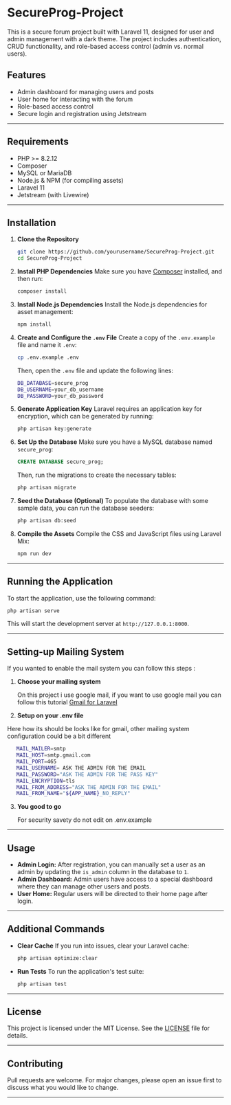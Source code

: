 # SecureProg-Project

This is a secure forum project built with Laravel 11, designed for user and admin management with a dark theme. The project includes authentication, CRUD functionality, and role-based access control (admin vs. normal users).

## Features
- Admin dashboard for managing users and posts
- User home for interacting with the forum
- Role-based access control
- Secure login and registration using Jetstream

---

## Requirements

- PHP >= 8.2.12
- Composer
- MySQL or MariaDB
- Node.js & NPM (for compiling assets)
- Laravel 11
- Jetstream (with Livewire)

---

## Installation

1. **Clone the Repository**
   ```bash
   git clone https://github.com/yourusername/SecureProg-Project.git
   cd SecureProg-Project
   ```

2. **Install PHP Dependencies**
   Make sure you have [Composer](https://getcomposer.org/) installed, and then run:
   ```bash
   composer install
   ```

3. **Install Node.js Dependencies**
   Install the Node.js dependencies for asset management:
   ```bash
   npm install
   ```

4. **Create and Configure the `.env` File**
   Create a copy of the `.env.example` file and name it `.env`:
   ```bash
   cp .env.example .env
   ```

   Then, open the `.env` file and update the following lines:

   ```bash
   DB_DATABASE=secure_prog
   DB_USERNAME=your_db_username
   DB_PASSWORD=your_db_password
   ```

5. **Generate Application Key**
   Laravel requires an application key for encryption, which can be generated by running:
   ```bash
   php artisan key:generate
   ```

6. **Set Up the Database**
   Make sure you have a MySQL database named `secure_prog`:

   ```sql
   CREATE DATABASE secure_prog;
   ```

   Then, run the migrations to create the necessary tables:
   ```bash
   php artisan migrate
   ```

7. **Seed the Database (Optional)**
   To populate the database with some sample data, you can run the database seeders:
   ```bash
   php artisan db:seed
   ```

8. **Compile the Assets**
   Compile the CSS and JavaScript files using Laravel Mix:
   ```bash
   npm run dev
   ```

---

## Running the Application

To start the application, use the following command:

```bash
php artisan serve
```

This will start the development server at `http://127.0.0.1:8000`.

---

## Setting-up Mailing System
If you wanted to enable the mail system you can follow this steps :
1. **Choose your mailing system**

   On this project i use google mail, if you want to use google mail you can follow this tutorial
   [Gmail for Laravel](https://medium.com/@akhmadshaleh/sending-email-with-laravel-10-and-gmail-49be01c2bc8f)

3. **Setup on your .env file**

 Here how its should be looks like for gmail, other mailing system configuration could be a bit different
 ```bash
    MAIL_MAILER=smtp
    MAIL_HOST=smtp.gmail.com
    MAIL_PORT=465
    MAIL_USERNAME= ASK THE ADMIN FOR THE EMAIL
    MAIL_PASSWORD="ASK THE ADMIN FOR THE PASS KEY"
    MAIL_ENCRYPTION=tls
    MAIL_FROM_ADDRESS="ASK THE ADMIN FOR THE EMAIL"
    MAIL_FROM_NAME="${APP_NAME}_NO_REPLY"
 ```
   
3. **You good to go**

   For security savety do not edit on .env.example

---

## Usage

- **Admin Login:** After registration, you can manually set a user as an admin by updating the `is_admin` column in the database to `1`.
- **Admin Dashboard:** Admin users have access to a special dashboard where they can manage other users and posts.
- **User Home:** Regular users will be directed to their home page after login.

---

## Additional Commands

- **Clear Cache**
   If you run into issues, clear your Laravel cache:
   ```bash
   php artisan optimize:clear
   ```

- **Run Tests**
   To run the application's test suite:
   ```bash
   php artisan test
   ```

---

## License

This project is licensed under the MIT License. See the [LICENSE](LICENSE) file for details.

---

## Contributing

Pull requests are welcome. For major changes, please open an issue first to discuss what you would like to change.

---
